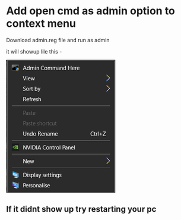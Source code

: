 # Add open cmd as admin option to context menu

Download admin.reg file and run as admin 

it will showup lile this - 

<img src='https://github.com/chnthkksn/cmd-admin-contex-menu-windows/blob/main/Annotation%202023-01-01%20125839.png'>

## If it didnt show up try restarting your pc
